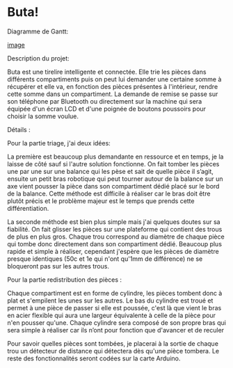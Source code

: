 # Buta!
Diagramme de Gantt:

[image](https://user-images.githubusercontent.com/95500795/144764068-5d436dc3-150c-4466-af66-c937385c4295.png)

Description du projet:

Buta est une tirelire intelligente et connectée. Elle trie les pièces dans différents compartiments puis on peut lui demander une certaine somme à récupérer et elle va, en fonction des pièces présentes à l'intérieur, rendre cette somme dans un compartiment. La demande de remise se passe sur son téléphone par Bluetooth ou directement sur la machine qui sera équipée d'un écran LCD et d'une poignée de boutons poussoirs pour choisir la somme voulue.


Détails :


Pour la partie triage, j'ai deux idées:

La première est beaucoup plus demandante en ressource et en temps, je la laisse de côté sauf si l'autre solution fonctionne.
On fait tomber les pièces une par une sur une balance qui les pèse et sait de quelle pièce il s’agit, ensuite un petit bras robotique qui peut tourner autour de la balance sur un axe vient pousser la pièce dans son compartiment dédié placé sur le bord de la balance. Cette méthode est difficile à réaliser car le bras doit être plutôt précis et le problème majeur est le temps que prends cette différentiation.

La seconde méthode est bien plus simple mais j'ai quelques doutes sur sa fiabilité.
On fait glisser les pièces sur une plateforme qui contient des trous de plus en plus gros. Chaque trou correspond au diamètre de chaque pièce qui tombe donc directement dans son compartiment dédié. Beaucoup plus rapide et simple à réaliser, cependant j'espère que les pièces de diamètre presque identiques (50c et 1e qui n'ont qu'1mm de différence) ne se bloqueront pas sur les autres trous. 

Pour la partie redistribution des pièces :

Chaque compartiment est en forme de cylindre, les pièces tombent donc à plat et s'empilent les unes sur les autres.
Le bas du cylindre est troué et permet à une pièce de passer si elle est poussée, c'est là que vient le bras en acier flexible qui aura une largeur équivalente à celle de la pièce pour n'en pousser qu'une. Chaque cylindre sera composé de son propre bras qui sera simple à réaliser car ils n’ont pour fonction que d'avancer et de reculer

Pour savoir quelles pièces sont tombées, je placerai à la sortie de chaque trou un détecteur de distance qui détectera dès qu'une pièce tombera.
Le reste des fonctionnalités seront codées sur la carte Arduino.
